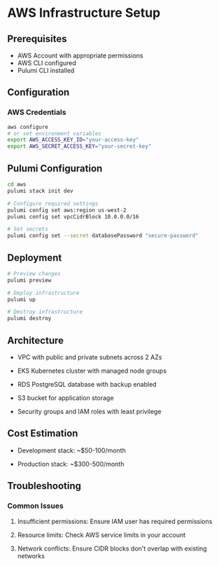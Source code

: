# AWS Infrastructure Setup

## Prerequisites

- AWS Account with appropriate permissions
- AWS CLI configured
- Pulumi CLI installed

## Configuration

### AWS Credentials

```bash
aws configure
# or set environment variables
export AWS_ACCESS_KEY_ID="your-access-key"
export AWS_SECRET_ACCESS_KEY="your-secret-key"
```
## Pulumi Configuration

```bash
cd aws
pulumi stack init dev

# Configure required settings
pulumi config set aws:region us-west-2
pulumi config set vpcCidrBlock 10.0.0.0/16

# Set secrets
pulumi config set --secret databasePassword "secure-password"
```

## Deployment

```bash
# Preview changes
pulumi preview

# Deploy infrastructure
pulumi up

# Destroy infrastructure
pulumi destroy
```

## Architecture

* VPC with public and private subnets across 2 AZs

* EKS Kubernetes cluster with managed node groups

* RDS PostgreSQL database with backup enabled

* S3 bucket for application storage

* Security groups and IAM roles with least privilege

## Cost Estimation

* Development stack: ~$50-100/month

* Production stack: ~$300-500/month

## Troubleshooting

### Common Issues

1. Insufficient permissions: Ensure IAM user has required permissions

2. Resource limits: Check AWS service limits in your account

3. Network conflicts: Ensure CIDR blocks don't overlap with existing networks